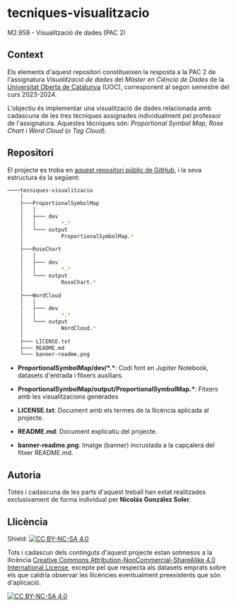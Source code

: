 # tecniques-visualitzacio
M2.959 - Visualització de dades (PAC 2)


## Context

Els elements d'aquest repositori constitueixen la resposta a la PAC 2 de l'assignatura *Visualització de dades* del *Màster en Ciència de Dades* de la [Universitat Oberta de Catalunya](https://www.uoc.edu/portal/ca/index.html) (UOC), corresponent al segon semestre del curs 2023-2024.

L'objectiu és implementar una visualització de dades relacionada amb cadascuna de les tres tècniques assignades individualment pel professor de l'assignatura. Aquestes tècniques són: *Proportional Symbol Map*, *Rose Chart* i *Word Cloud* (o *Tag Cloud*).


## Repositori

El projecte es troba en [aquest repositori públic de GitHub](https://github.com/ngonzalezs-UOC/tecniques-visualitzacio), i la seva estructura és la següent: 

```bash
────tecniques-visualitzacio
    │
    ├───ProportionalSymbolMap
    │   │     
    │   ├─── dev
    │   │        *.*
    │   └─── output
    │            ProportionalSymbolMap.*
    │
    ├───RoseChart
    │   │     
    │   ├─── dev
    │   │        *.*
    │   └─── output
    │            RoseChart.*
    │
    ├───WordCloud
    │   │     
    │   ├─── dev
    │   │        *.*
    │   └─── output
    │            WordCloud.*
    │
    ├─── LICENSE.txt
    ├─── README.md
    └─── banner-readme.png 

```
- **ProportionalSymbolMap/dev/\*.\***: Codi font en Jupiter Notebook, datasets d'entrada i fitxers auxiliars.
- **ProportionalSymbolMap/output/ProportionalSymbolMap.\***: Fitxers amb les visualitzacions generades

- **LICENSE.txt**: Document amb els termes de la llicència aplicada al projecte.
- **README.md**: Document explicatiu del projecte.
- **banner-readme.png**: Imatge (banner) incrustada a la capçalera del fitxer README.md.



## Autoria

Totes i cadascuna de les parts d'aquest treball han estat realitzades exclusivament de forma individual per **Nicolás González Soler**.

## Llicència

Shield: [![CC BY-NC-SA 4.0][cc-by-nc-sa-shield]][cc-by-nc-sa]

Tots i cadascun dels continguts d'aquest projecte estan sotmesos a la llicència
[Creative Commons Attribution-NonCommercial-ShareAlike 4.0 International License][cc-by-nc-sa], excepte pel que respecta als datasets emprats sobre els que caldria observar les llicències eventualment preexistents que són d'aplicació.

[![CC BY-NC-SA 4.0][cc-by-nc-sa-image]][cc-by-nc-sa]

[cc-by-nc-sa]: http://creativecommons.org/licenses/by-nc-sa/4.0/
[cc-by-nc-sa-image]: https://licensebuttons.net/l/by-nc-sa/4.0/88x31.png
[cc-by-nc-sa-shield]: https://img.shields.io/badge/License-CC%20BY--NC--SA%204.0-lightgrey.svg
